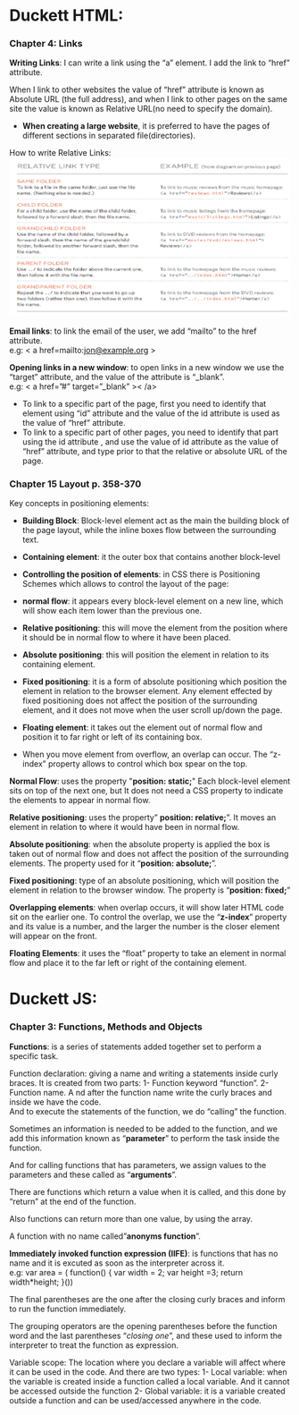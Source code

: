 # Duckett HTML:

### Chapter 4: Links

**Writing Links**: I can write a link using the “a” element. I add the link to “href” attribute.

When I link to other websites the value of “href” attribute is known as Absolute URL (the full address), and when I link to other pages on the same site the value is known as Relative URL(no need to specify the domain).

- **When creating a large website**, it is preferred to have the pages of different sections in separated file(directories).

How to write Relative Links: 
![Relative links](../img/class04/Relative-links.jpg)

**Email links**: to link the email of the user, we add “mailto” to the href attribute.<br>
 e.g: < a href=mailto:jon@example.org ></a>

**Opening links in a new window**:  to open links in a new window we use the “target” attribute, and the value of the attribute is “_blank”.<br>
e.g: < a href=”#” target=”_blank” >< /a>

- To link to a specific part of the page, first you need to identify that element using “id” attribute and the value of the id attribute is used as the value of “href” attribute.
- To link to a specific part of other pages, you need to identify that part using the id attribute , and use the value of  id attribute as the value of “href” attribute, and type prior to that the relative or absolute URL of the page.


### Chapter 15 Layout   p. 358-370

Key concepts in positioning elements:
  -	**Building Block**: Block-level element act as the main the building block of the page layout, while the inline boxes flow between the surrounding text.

  -	**Containing element**: it the outer box that contains another block-level 

  -	**Controlling the position of elements**: in CSS there is Positioning Schemes which allows to control the layout of the page: 

  - **normal flow**: it appears every block-level element on a new line, which will show each item lower than the previous one.

  - **Relative positioning**: this will move the element from the position where it should be in normal flow to where it have been placed.

   - **Absolute positioning**: this will position the element in relation to its containing element.
 
   - **Fixed positioning**: it is a form of absolute positioning which position the element in relation to the browser element. Any element effected by fixed positioning does not affect the position of the surrounding element, and it does not move when the user scroll up/down the page.

   - **Floating element**: it takes out the element out of normal flow and position it to far right or left of its containing box.

- When you move element from overflow, an overlap can occur. The “z-index” property allows to control which box spear on the top.

**Normal Flow**: uses the property "**position: static;**" Each block-level element sits on top of the next one, but It does not need a CSS property to indicate the elements to appear in normal flow.

**Relative positioning**: uses the property” **position: relative;**”. It moves an element in relation to where it would have been in normal flow.

**Absolute positioning**: when the absolute property is applied the box is taken out of normal flow and does not affect the position of the surrounding elements. The property used for it “**position: absolute;**”.

**Fixed positioning**: type of an absolute positioning, which will position the element in relation to the browser window. The property is “**position: fixed;**”

**Overlapping elements**: when overlap occurs, it will show later HTML code sit on the earlier one. To control the overlap, we use the “**z-index**” property and its value is a number, and the larger the number is the closer element will appear on the front.

**Floating Elements**: it uses the “float” property to take an element in normal flow and place it to the far left or right of the containing element.



# Duckett JS:

### Chapter 3: Functions, Methods and Objects

**Functions**: is a series of statements added together set to perform a specific task.

Function declaration: giving a name and writing a statements inside curly braces. It is created from two parts:
 1-	Function keyword “function”.
 2-	Function name.
A
nd after the function name write the curly braces and inside we have the code.<br>
And to execute the statements of the function, we do “calling” the function.

Sometimes an information is needed to be added to the function, and we add this information known as “**parameter**” to perform the task inside the function.<br>

And for calling functions that has parameters, we assign values to the parameters and these called as “**arguments**”.

There are functions which return a value when it is called, and this done by “return” at the end of the function.

Also functions can return more than one value, by using the array.

A function with no name called”**anonyms function**”.

**Immediately invoked function expression (IIFE)**: is functions that has no name and it is excuted as soon as the interpreter across it.<br>
e.g: var area = ( function() {
                       var width = 2;
                       var height =3;
                return width*height;
}())

The final parentheses are the one after the closing curly braces and inform to run the function immediately.<br>

The grouping operators are the opening parentheses before the function word and the last parentheses “*closing one*”, and these used to inform the interpreter to treat the function as expression.

Variable scope: The location where you declare a variable will affect where it can be used in the code. And there are two types:
 1-	Local variable: when the variable is created inside a function called a local variable. And it cannot be accessed outside the function
 2-	Global variable: it is a variable created outside a function and can be used/accessed anywhere in the code.

